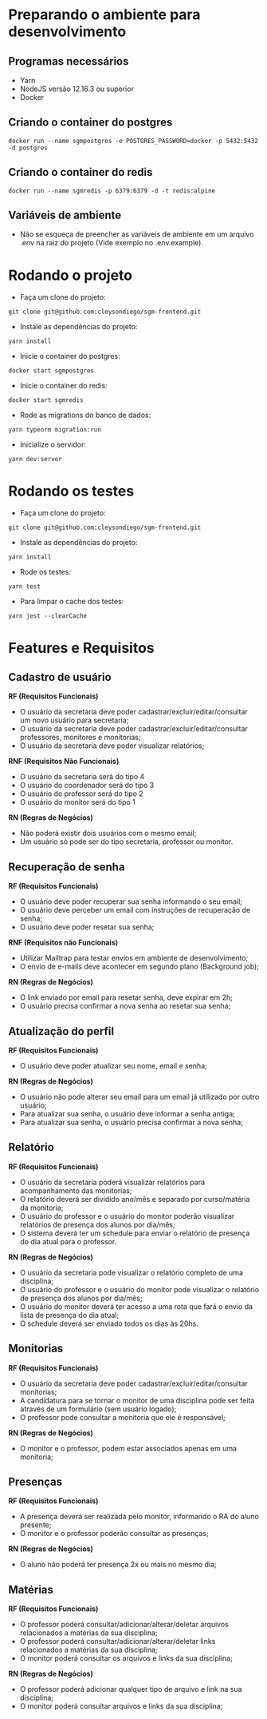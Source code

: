 # Preparando o ambiente para desenvolvimento

## Programas necessários

- Yarn
- NodeJS versão 12.16.3 ou superior
- Docker

## Criando o container do postgres

<pre><code>docker run --name sgmpostgres -e POSTGRES_PASSWORD=docker -p 5432:5432 -d postgres</code></pre>

## Criando o container do redis

<pre><code>docker run --name sgmredis -p 6379:6379 -d -t redis:alpine</code></pre>

## Variáveis de ambiente

- Não se esqueça de preencher as variáveis de ambiente em um arquivo .env na raiz do projeto (Vide exemplo no .env.example).

# Rodando o projeto

- Faça um clone do projeto:
<pre><code>git clone git@github.com:cleysondiego/sgm-frontend.git</code></pre>

- Instale as dependências do projeto:
<pre><code>yarn install</code></pre>

- Inicie o container do postgres:
<pre><code>docker start sgmpostgres</code></pre>

- Inicie o container do redis:
<pre><code>docker start sgmredis</code></pre>

- Rode as migrations do banco de dados:
<pre><code>yarn typeorm migration:run</code></pre>

- Inicialize o servidor:
<pre><code>yarn dev:server</code></pre>

# Rodando os testes

- Faça um clone do projeto:
<pre><code>git clone git@github.com:cleysondiego/sgm-frontend.git</code></pre>

- Instale as dependências do projeto:
<pre><code>yarn install</code></pre>

- Rode os testes:
<pre><code>yarn test</code></pre>

- Para limpar o cache dos testes:
<pre><code>yarn jest --clearCache</code></pre>

# Features e Requisitos

## Cadastro de usuário

**RF (Requisitos Funcionais)**

- O usuário da secretaria deve poder cadastrar/excluir/editar/consultar um novo usuário para secretaria;
- O usuário da secretaria deve poder cadastrar/excluir/editar/consultar professores, monitores e monitorias;
- O usuário da secretaria deve poder visualizar relatórios;

**RNF (Requisitos Não Funcionais)**

- O usuário da secretaria será do tipo 4
- O usuário do coordenador será do tipo 3
- O usuário do professor será do tipo 2
- O usuário do monitor será do tipo 1

**RN (Regras de Negócios)**

- Não poderá existir dois usuários com o mesmo email;
- Um usuário só pode ser do tipo secretaria, professor ou monitor.

## Recuperação de senha

**RF (Requisitos Funcionais)**

- O usuário deve poder recuperar sua senha informando o seu email;
- O usuário deve perceber um email com instruções de recuperação de senha;
- O usuário deve poder resetar sua senha;

**RNF (Requisitos não Funcionais)**

- Utilizar Mailtrap para testar envios em ambiente de desenvolvimento;
- O envio de e-mails deve acontecer em segundo plano (Background job);

**RN (Regras de Negócios)**

- O link enviado por email para resetar senha, deve expirar em 2h;
- O usuário precisa confirmar a nova senha ao resetar sua senha;

## Atualização do perfil

**RF (Requisitos Funcionais)**

- O usuário deve poder atualizar seu nome, email e senha;

**RN (Regras de Negócios)**

- O usuário não pode alterar seu email para um email já utilizado por outro usuário;
- Para atualizar sua senha, o usuário deve informar a senha antiga;
- Para atualizar sua senha, o usuário precisa confirmar a nova senha;

## Relatório

**RF (Requisitos Funcionais)**

- O usuário da secretaria poderá visualizar relatórios para acompanhamento das monitorias;
- O relatório deverá ser dividido ano/mês e separado por curso/matéria da monitoria;
- O usuário do professor e o usuário do monitor poderão visualizar relatórios de presença dos alunos por dia/mês;
- O sistema deverá ter um schedule para enviar o relatório de presença do dia atual para o professor.

**RN (Regras de Negócios)**

- O usuário da secretaria pode visualizar o relatório completo de uma disciplina;
- O usuário do professor e o usuário do monitor pode visualizar o relatório de presença dos alunos por dia/mês;
- O usuário do monitor deverá ter acesso a uma rota que fará o envio da lista de presença do dia atual;
- O schedule deverá ser enviado todos os dias às 20hs.

## Monitorias

**RF (Requisitos Funcionais)**

- O usuário da secretaria deve poder cadastrar/excluir/editar/consultar monitorias;
- A candidatura para se tornar o monitor de uma disciplina pode ser feita através de um formulário (sem usuário logado);
- O professor pode consultar a monitoria que ele é responsável;

**RN (Regras de Negócios)**

- O monitor e o professor, podem estar associados apenas em uma monitoria;

## Presenças

**RF (Requisitos Funcionais)**

- A presença deverá ser realizada pelo monitor, informando o RA do aluno presente;
- O monitor e o professor poderão consultar as presenças;

**RN (Regras de Negócios)**

- O aluno não poderá ter presença 2x ou mais no mesmo dia;

## Matérias

**RF (Requisitos Funcionais)**

- O professor poderá consultar/adicionar/alterar/deletar arquivos relacionados a matérias da sua disciplina;
- O professor poderá consultar/adicionar/alterar/deletar links relacionados a matérias da sua disciplina;
- O monitor poderá consultar os arquivos e links da sua disciplina;

**RN (Regras de Negócios)**

- O professor poderá adicionar qualquer tipo de arquivo e link na sua disciplina;
- O monitor poderá consultar arquivos e links da sua disciplina;
